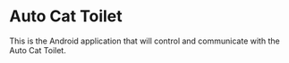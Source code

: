 # Auto Cat Toilet

This is the Android application that will control and communicate with the Auto Cat Toilet.
